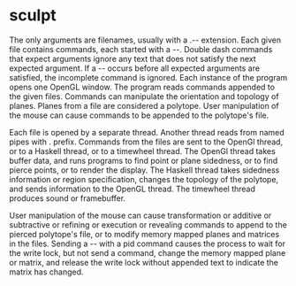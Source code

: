 # sculpt

The only arguments are filenames, usually with a .-- extension. Each given file contains commands, each started with a --. Double dash commands that expect arguments ignore any text that does not satisfy the next expected argument. If a -- occurs before all expected arguments are satisfied, the incomplete command is ignored. Each instance of the program opens one OpenGL window. The program reads commands appended to the given files. Commands can manipulate the orientation and topology of planes. Planes from a file are considered a polytope. User manipulation of the mouse can cause commands to be appended to the polytope's file.

Each file is opened by a separate thread. Another thread reads from named pipes with . prefix. Commands from the files are sent to the OpenGl thread, or to a Haskell thread, or to a timewheel thread. The OpenGl thread takes buffer data, and runs programs to find point or plane sidedness, or to find pierce points, or to render the display. The Haskell thread takes sidedness information or region specification, changes the topology of the polytope, and sends information to the OpenGL thread. The timewheel thread produces sound or framebuffer.

User manipulation of the mouse can cause transformation or additive or subtractive or refining or execution or revealing commands to append to the pierced polytope's file, or to modify memory mapped planes and matrices in the files. Sending a -- with a pid command causes the process to wait for the write lock, but not send a command, change the memory mapped plane or matrix, and release the write lock without appended text to indicate the matrix has changed.

